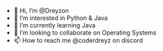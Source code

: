 - 👋 Hi, I’m @Dreyzon
- 👀 I’m interested in Python & Java
- 🌱 I’m currently learning Java
- 💞️ I’m looking to collaborate on Operating Systems
- 📫 How to reach me @coderdreyz on discord

<!---
Dreyzon/Dreyzon is a ✨ special ✨ repository because its `README.md` (this file) appears on your GitHub profile.
You can click the Preview link to take a look at your changes.
--->
